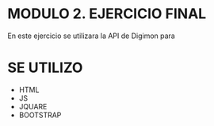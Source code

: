# MODULO 2. EJERCICIO FINAL

En este ejercicio se utilizara la API de Digimon para 


# SE UTILIZO
- HTML
- JS
- JQUARE
- BOOTSTRAP
